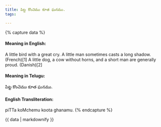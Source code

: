 ```yaml
---
title: పిట్ట కొంచెము కూత ఘనము.
tags:

---
```


{% capture data %}
#### Meaning in English:
A little bird with a great cry.
A little man sometimes casts a long shadow. (French)[1]
A little dog, a cow without horns, and a short man are generally proud. (Danish)[2]

#### Meaning in Telugu:
పిట్ట కొంచెము కూత ఘనము.

#### English Transliteration:
piTTa koMchemu koota ghanamu.
{% endcapture %}

<div class="notice">{{ data | markdownify }}</div>


